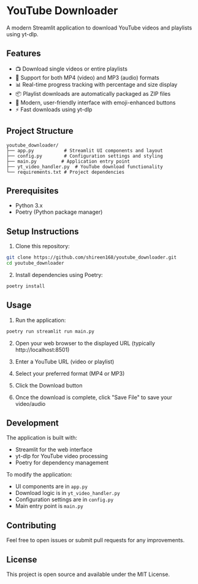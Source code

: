# YouTube Downloader

A modern Streamlit application to download YouTube videos and playlists using yt-dlp.

## Features

- 📺 Download single videos or entire playlists
- 🎵 Support for both MP4 (video) and MP3 (audio) formats
- 📊 Real-time progress tracking with percentage and size display
- 📦 Playlist downloads are automatically packaged as ZIP files
- 🎨 Modern, user-friendly interface with emoji-enhanced buttons
- ⚡ Fast downloads using yt-dlp

## Project Structure

```
youtube_downloader/
├── app.py           # Streamlit UI components and layout
├── config.py        # Configuration settings and styling
├── main.py         # Application entry point
├── yt_video_handler.py  # YouTube download functionality
└── requirements.txt # Project dependencies
```

## Prerequisites

- Python 3.x
- Poetry (Python package manager)

## Setup Instructions

1. Clone this repository:
```bash
git clone https://github.com/shireen168/youtube_downloader.git
cd youtube_downloader
```

2. Install dependencies using Poetry:
```bash
poetry install
```

## Usage

1. Run the application:
```bash
poetry run streamlit run main.py
```

2. Open your web browser to the displayed URL (typically http://localhost:8501)

3. Enter a YouTube URL (video or playlist)

4. Select your preferred format (MP4 or MP3)

5. Click the Download button

6. Once the download is complete, click "Save File" to save your video/audio

## Development

The application is built with:
- Streamlit for the web interface
- yt-dlp for YouTube video processing
- Poetry for dependency management

To modify the application:
- UI components are in `app.py`
- Download logic is in `yt_video_handler.py`
- Configuration settings are in `config.py`
- Main entry point is `main.py`

## Contributing

Feel free to open issues or submit pull requests for any improvements.

## License

This project is open source and available under the MIT License.
